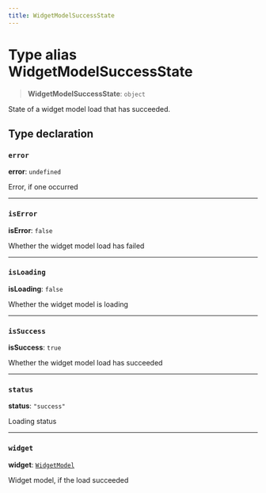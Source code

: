 ```yaml
---
title: WidgetModelSuccessState
---
```


# Type alias WidgetModelSuccessState

> **WidgetModelSuccessState**: `object`

State of a widget model load that has succeeded.

## Type declaration

### `error`

**error**: `undefined`

Error, if one occurred

***

### `isError`

**isError**: `false`

Whether the widget model load has failed

***

### `isLoading`

**isLoading**: `false`

Whether the widget model is loading

***

### `isSuccess`

**isSuccess**: `true`

Whether the widget model load has succeeded

***

### `status`

**status**: `"success"`

Loading status

***

### `widget`

**widget**: [`WidgetModel`](../fusion-embed/interface.WidgetModel.md)

Widget model, if the load succeeded
